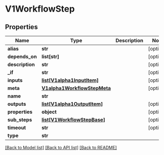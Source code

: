 # V1WorkflowStep

## Properties
Name | Type | Description | Notes
------------ | ------------- | ------------- | -------------
**alias** | **str** |  | [optional] 
**depends_on** | **list[str]** |  | [optional] 
**description** | **str** |  | [optional] 
**_if** | **str** |  | [optional] 
**inputs** | [**list[V1alpha1InputItem]**](V1alpha1InputItem.md) |  | [optional] 
**meta** | [**V1alpha1WorkflowStepMeta**](V1alpha1WorkflowStepMeta.md) |  | [optional] 
**name** | **str** |  | 
**outputs** | [**list[V1alpha1OutputItem]**](V1alpha1OutputItem.md) |  | [optional] 
**properties** | **object** |  | [optional] 
**sub_steps** | [**list[V1WorkflowStepBase]**](V1WorkflowStepBase.md) |  | [optional] 
**timeout** | **str** |  | [optional] 
**type** | **str** |  | 

[[Back to Model list]](../vela-client/README.md#documentation-for-models) [[Back to API list]](../vela-client/README.md#documentation-for-api-endpoints) [[Back to README]](../vela-client/README.md)

